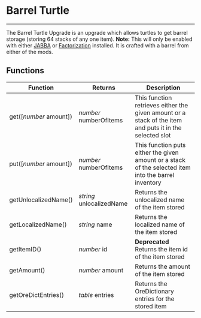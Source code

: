 # Barrel Turtle

---

The Barrel Turtle Upgrade is an upgrade which allows turtles to get barrel storage (storing 64 stacks of any one item). **Note:** This will only be enabled with either [JABBA](http://www.minecraftforum.net/forums/mapping-and-modding/minecraft-mods/1292942) or [Factorization](http://www.minecraftforum.net/forums/mapping-and-modding/minecraft-mods/1284592) installed. It is crafted with a barrel from either of the mods.

## Functions
| Function | Returns | Description |
|----------|---------|-------------|
|get([_number_ amount])|_number_ numberOfItems|This function retrieves either the given amount or a stack of the item and puts it in the selected slot|
|put([_number_ amount])|_number_ numberOfItems|This function puts either the given amount or a stack of the selected item into the barrel inventory|
|getUnlocalizedName()|_string_ unlocalizedName|Returns the unlocalized name of the item stored|
|getLocalizedName()|_string_ name|Returns the localized name of the item stored|
|getItemID()|_number_ id|**Deprecated** Returns the item id of the item stored|
|getAmount()|_number_ amount|Returns the amount of the item stored|
|getOreDictEntries()|_table_ entries|Returns the OreDictionary entries for the stored item|
